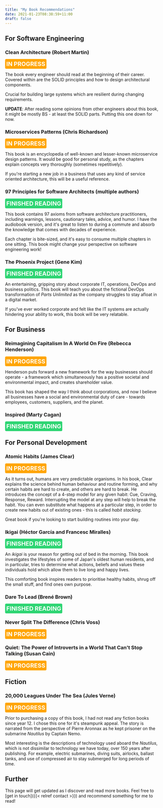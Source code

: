 ```yaml
---
title: "My Book Recommendations"
date: 2021-01-23T08:38:59+11:00
draft: false
---
```


## For Software Engineering

### Clean Architecture (Robert Martin)

<span class="status orange">in progress</span>

The book every engineer should read at the beginning of their career.
Covered within are the SOLID principles and how to design architectural
components.

Crucial for building large systems which are resilient
during changing requirements.

**UPDATE**: After reading some opinions from other engineers about this book, it
might be mostly BS - at least the SOLID parts. Putting this one down for now.

### Microservices Patterns (Chris Richardson)

<span class="status orange">in progress</span>

This book is an encyclopedia of well-known and lesser-known microservice
design patterns. It would be good for personal study, as the chapters
explain concepts very thoroughly (sometimes repetitively).

If you're starting a new job in a business that uses
any kind of service oriented architecture, this will be a useful
reference.

### 97 Principles for Software Architects (multiple authors)

<span class="status green">finished reading</span>

This book contains 97 axioms from software architecture practitioners,
including warnings, lessons, cautionary tales, advice, and humor. I have the audiobook version, and it's great to listen to during a commute and absorb the knowledge that comes with decades of experience.

Each chapter is bite-sized, and it's easy to consume multiple chapters in
one sitting. This book might change your perspective on software
engineering work!

### The Phoenix Project (Gene Kim)

<span class="status green">finished reading</span>

An entertaining, gripping story about corporate IT, operations, DevOps and
business politics. This book will teach you about the fictional DevOps
transformation of _Parts Unlimited_ as the company struggles to stay
afloat in a digital market.

If you've ever worked corporate and felt like the IT systems are actually hindering your ability to work, this book will be very relatable.

## For Business

### Reimagining Capitalism In A World On Fire (Rebecca Henderson)

<span class="status orange">in progress</span>

Henderson puts forward a new framework for the way businesses should operate - a framework which simultaneously has a positive societal and environmental impact, and creates shareholder value.

This book has shaped the way I think about corporations, and now I believe all businesses have a social and environmental duty of care - towards employees, customers, suppliers, and the planet.

### Inspired (Marty Cagan)

<span class="status green">finished reading</span>

## For Personal Development

### Atomic Habits (James Clear)

<span class="status orange">in progress</span>

As it turns out, humans are very predictable organisms. In his book, Clear explains the science behind human behaviour and routine forming, and why certain habits are hard to create, and others are hard to break. He introduces the concept of a 4-step model for any given habit: Cue, Craving, Response, Reward. Interrupting the model at any step will help to break the habit. You can even substitute what happens at a particular step, in order to create new habits out of existing ones - this is called *habit stacking*.

Great book if you're looking to start building routines into your day.

### Ikigai (Héctor García and Francesc Miralles)

<span class="status green">finished reading</span>

An *ikigai* is your reason for getting out of bed in the morning. This book investigates the lifestyles of some of Japan's oldest human residents, and in particular, tries to determine what actions, beliefs and values these individuals hold which allow them to live long and happy lives.

This comforting book inspires readers to prioritise healthy habits, shrug off the small stuff, and find ones own purpose.

### Dare To Lead (Brené Brown)

<span class="status green">finished reading</span>

### Never Split The Difference (Chris Voss)

<span class="status orange">in progress</span>

### Quiet: The Power of Introverts in a World That Can't Stop Talking (Susan Cain)

<span class="status orange">in progress</span>

## Fiction

### 20,000 Leagues Under The Sea (Jules Verne)

<span class="status orange">in progress</span>

Prior to purchasing a copy of this book, I had not read any fiction books since year 12. I chose this one for it's steampunk appeal. The story is narrated from the perspective of Pierre Aronnax as he kept prisoner on the submarine *Nautilus* by Captain Nemo.

Most interesting is the descriptions of technology used aboard the *Nautilus*, which is not dissimilar to technology we have today, over 150 years after publishing. For example, electric submarines, diving suits, airlocks, ballast tanks, and use of compressed air to stay submerged for long periods of time.

## Further

This page will get updated as I discover and read more books.
Feel free to [get in touch]({{< relref contact >}}) and recommend something for me to read!

<style>
.status {
  border-radius: 4px;
  color: white;
  text-transform: uppercase;
  font-size: 1.2rem;
  background-color: #747d8c;
  padding: 4px;
  font-weight: bold;
}.status.orange {
  background-color: #ffa502;
}.status.green {
  background-color: #2ed573;
}</style>
